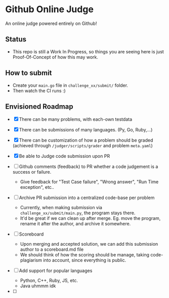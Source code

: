 # Github Online Judge
An online judge powered entirely on Github!

## Status
- This repo is still a Work In Progress, so things you are seeing here is just Proof-Of-Concept of how this may work.

## How to submit
- Create your `main.go` file in `challenge_xx/submit/` folder.
- Then watch the CI runs :)

## Envisioned Roadmap
- [x] There can be many problems, with each-own testdata
- [x] There can be submissions of many languages. (Py, Go, Ruby,...)
- [x] There can be customization of how a problem should be graded (achieved through `/judger/scripts/grader` and problem `meta.yaml`)
- [x] Be able to Judge code submission upon PR
- [ ] Github comments (feedback) to PR whether a code judgement is a success or failure.
  - Give feedback for "Test Case failure", "Wrong answer", "Run Time exception", etc..

- [ ] Archive PR submission into a centralized code-base per problem
  - Currently, when making submission via `challenge_xx/submit/main.py`, the program stays there.
  - It'd be great if we can clean up after merge. Eg. move the program, rename it after the author, and archive it somewhere.

- [ ] Scoreboard
  - Upon merging and accepted solution, we can add this submission author to a scoreboard.md file
  - We should think of how the scoring should be manage, taking code-plagiarism into account, since everything is public.

- [ ] Add support for popular languages
  - Python, C++, Ruby, JS, etc.
  - Java uhmmm idk

- [ ] 